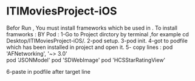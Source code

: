 # ITIMoviesProject-iOS
Befor  Run , You must install frameworks which be used in .
To install framworks :
BY Pod : 
  1-Go to Project dirctory by terminal ,for example cd Desktop/ITIMoviesProject-iOS/.
  2-pod setup.
  3-pod init.
  4-got to podfile which has been installed in project and open it.
  5- copy lines  : 
    pod 'AFNetworking', '~> 3.0'    
    pod 'JSONModel'
    pod 'SDWebImage'
    pod 'HCSStarRatingView'
    
  6-paste in podfile after target line
